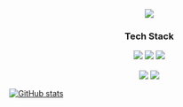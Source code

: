 <div align="center">
	<img src="https://capsule-render.vercel.app/api?type=waving&color=auto&height=200&section=header&text=CY&fontSize=50" />
	<div>
		<h3>Tech Stack</h3>
		<img src="https://img.shields.io/badge/C++-00599C?style=flat&logo=Cplusplus&logoColor=white" />
		<img src="https://img.shields.io/badge/React-51CAEB?style=flat&logo=React&logoColor=white" />
		<img src="https://img.shields.io/badge/Unity-666666?style=flat&logo=Unity&logoColor=white" />
	</div>
	<br/>
	<div>
		<img src="https://mazassumnida.wtf/api/v2/generate_badge?boj=cksdud7890" />
		<img src="https://banner.codetree.ai/v1/banner/cksdud7890" />
	</div>
</div>

[![GitHub stats](https://github-readme-stats.vercel.app/api?username=flashcy)](https://github.com/flashcy/github-readme-stats)
